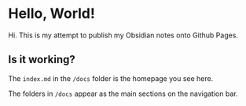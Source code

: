 # Hello, World!

Hi. This is my attempt to publish my Obsidian notes onto Github Pages.

## Is it working?

The `index.md` in the `/docs` folder is the homepage you see here.

The folders in `/docs` appear as the main sections on the navigation bar.